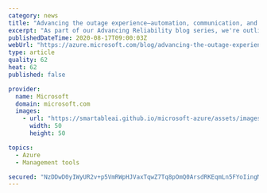 ```yaml
---
category: news
title: "Advancing the outage experience—automation, communication, and transparency"
excerpt: "As part of our Advancing Reliability blog series, we're outlining the investments we’re making to continue improving the outage experience."
publishedDateTime: 2020-08-17T09:00:03Z
webUrl: "https://azure.microsoft.com/blog/advancing-the-outage-experience-automation-communication-and-transparency/"
type: article
quality: 62
heat: 62
published: false

provider:
  name: Microsoft
  domain: microsoft.com
  images:
    - url: "https://smartableai.github.io/microsoft-azure/assets/images/organizations/microsoft.com-50x50.jpg"
      width: 50
      height: 50

topics:
  - Azure
  - Management tools

secured: "NzDDwD0yIWyUR2v+p5VmRWpHJVaxTqwZ7Tq8pOmQ0ArsdRKEqmLn5FYoIingMsNtjc49PekOb+LEGqsdqaeg1qW5XOh+OKJ9g94naDfhH0S6N9HbzeNzlDeCt/AxDhp+vWqDeHK2YXYapXrg58E/ZQe5eXAxXql/rAC38aVlRD9bqFihB+bRAWk3fU7TnzV075PFa2ktpbbbwIm2HWg4P5yMCV4qZ2kZq7PBP36v4Cu6QRmiJDOl0vJD4UbnmMUVO4bE3J5k6IVVet/i69dyAhFo/MQxE0c+1AMq6bhjxeXN+OdM4s+tdr4bq/nyYRzwXch+GXFppwsbvIhigoPtsQ==;c89rpbwa0AkOzH4w35IvCA=="
---
```


